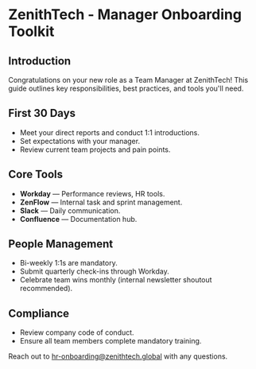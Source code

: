 # ZenithTech - Manager Onboarding Toolkit

## Introduction
Congratulations on your new role as a Team Manager at ZenithTech! This guide outlines key responsibilities, best practices, and tools you'll need.

## First 30 Days
- Meet your direct reports and conduct 1:1 introductions.
- Set expectations with your manager.
- Review current team projects and pain points.

## Core Tools
- **Workday** — Performance reviews, HR tools.
- **ZenFlow** — Internal task and sprint management.
- **Slack** — Daily communication.
- **Confluence** — Documentation hub.

## People Management
- Bi-weekly 1:1s are mandatory.
- Submit quarterly check-ins through Workday.
- Celebrate team wins monthly (internal newsletter shoutout recommended).

## Compliance
- Review company code of conduct.
- Ensure all team members complete mandatory training.

Reach out to hr-onboarding@zenithtech.global with any questions.
